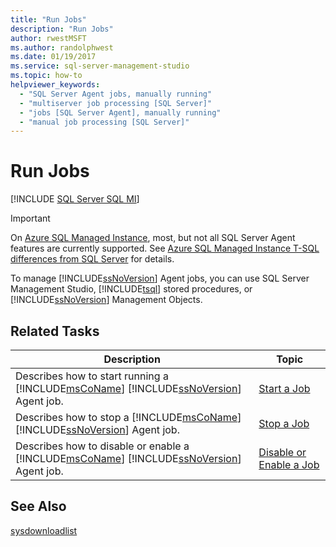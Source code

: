 ```yaml
---
title: "Run Jobs"
description: "Run Jobs"
author: rwestMSFT
ms.author: randolphwest
ms.date: 01/19/2017
ms.service: sql-server-management-studio
ms.topic: how-to
helpviewer_keywords:
  - "SQL Server Agent jobs, manually running"
  - "multiserver job processing [SQL Server]"
  - "jobs [SQL Server Agent], manually running"
  - "manual job processing [SQL Server]"
---
```

# Run Jobs
[!INCLUDE [SQL Server SQL MI](../includes/applies-to-version/sql-asdbmi.md)]

> [!IMPORTANT]  
> On [Azure SQL Managed Instance](/azure/sql-database/sql-database-managed-instance), most, but not all SQL Server Agent features are currently supported. See [Azure SQL Managed Instance T-SQL differences from SQL Server](/azure/sql-database/sql-database-managed-instance-transact-sql-information#sql-server-agent) for details.

To manage [!INCLUDE[ssNoVersion](../includes/ssnoversion-md.md)] Agent jobs, you can use SQL Server Management Studio, [!INCLUDE[tsql](../includes/tsql-md.md)] stored procedures, or [!INCLUDE[ssNoVersion](../includes/ssnoversion-md.md)] Management Objects.  
  
## Related Tasks  
  
|Description|Topic|  
|-|-|  
|Describes how to start running a [!INCLUDE[msCoName](../includes/msconame-md.md)] [!INCLUDE[ssNoVersion](../includes/ssnoversion-md.md)] Agent job.|[Start a Job](start-a-job.md)|  
|Describes how to stop a [!INCLUDE[msCoName](../includes/msconame-md.md)] [!INCLUDE[ssNoVersion](../includes/ssnoversion-md.md)] Agent job.|[Stop a Job](stop-a-job.md)|  
|Describes how to disable or enable a [!INCLUDE[msCoName](../includes/msconame-md.md)] [!INCLUDE[ssNoVersion](../includes/ssnoversion-md.md)] Agent job.|[Disable or Enable a Job](disable-or-enable-a-job.md)|  
  
## See Also  
[sysdownloadlist](/sql/relational-databases/system-tables/dbo-sysdownloadlist-transact-sql)  
